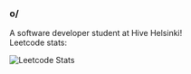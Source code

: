 ### o/

A software developer student at Hive Helsinki!
</br>
Leetcode stats:
</br>

![Leetcode Stats](https://leetcard.jacoblin.cool/MachineState?theme=forest&ext=heatmap)
